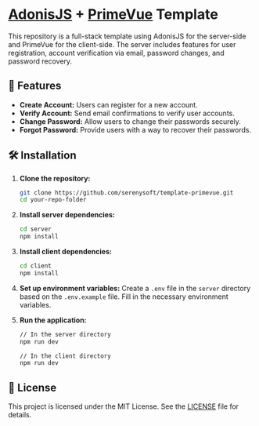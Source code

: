 # [AdonisJS](https://adonisjs.com) + [PrimeVue](https://primevue.org) Template

This repository is a full-stack template using AdonisJS for the server-side and PrimeVue for the client-side. 
The server includes features for user registration, account verification via email, password changes, and password recovery.

## 🚀 Features

- **Create Account:** Users can register for a new account.
- **Verify Account:** Send email confirmations to verify user accounts.
- **Change Password:** Allow users to change their passwords securely.
- **Forgot Password:** Provide users with a way to recover their passwords.

## 🛠 Installation

1. **Clone the repository:**
    ```sh
    git clone https://github.com/serenysoft/template-primevue.git
    cd your-repo-folder
    ```

2. **Install server dependencies:**
    ```sh
    cd server
    npm install
    ```

3. **Install client dependencies:**
    ```sh
    cd client
    npm install
    ```

4. **Set up environment variables:**
    Create a `.env` file in the `server` directory based on the `.env.example` file. Fill in the necessary environment variables.

5. **Run the application:**
    ```sh
    // In the server directory
    npm run dev
    
    // In the client directory
    npm run dev
    ```

## 📜 License

This project is licensed under the MIT License. See the [LICENSE](LICENSE) file for details.

